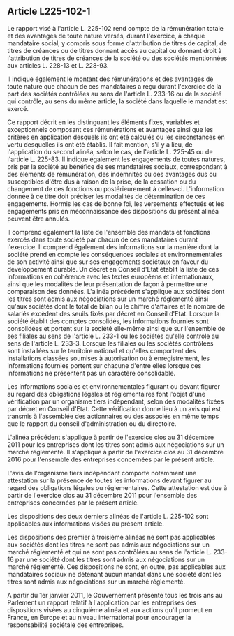 Article L225-102-1
----
Le rapport visé à l'article L. 225-102 rend compte de la rémunération totale et
des avantages de toute nature versés, durant l'exercice, à chaque mandataire
social, y compris sous forme d'attribution de titres de capital, de titres de
créances ou de titres donnant accès au capital ou donnant droit à l'attribution
de titres de créances de la société ou des sociétés mentionnées aux articles L.
228-13 et L. 228-93.

Il indique également le montant des rémunérations et des avantages de toute
nature que chacun de ces mandataires a reçu durant l'exercice de la part des
sociétés contrôlées au sens de l'article L. 233-16 ou de la société qui
contrôle, au sens du même article, la société dans laquelle le mandat est
exercé.

Ce rapport décrit en les distinguant les éléments fixes, variables et
exceptionnels composant ces rémunérations et avantages ainsi que les critères en
application desquels ils ont été calculés ou les circonstances en vertu
desquelles ils ont été établis. Il fait mention, s'il y a lieu, de l'application
du second alinéa, selon le cas, de l'article L. 225-45 ou de l'article L.
225-83. Il indique également les engagements de toutes natures, pris par la
société au bénéfice de ses mandataires sociaux, correspondant à des éléments de
rémunération, des indemnités ou des avantages dus ou susceptibles d'être dus à
raison de la prise, de la cessation ou du changement de ces fonctions ou
postérieurement à celles-ci. L'information donnée à ce titre doit préciser les
modalités de détermination de ces engagements. Hormis les cas de bonne foi, les
versements effectués et les engagements pris en méconnaissance des dispositions
du présent alinéa peuvent être annulés.

Il comprend également la liste de l'ensemble des mandats et fonctions exercés
dans toute société par chacun de ces mandataires durant l'exercice. Il comprend
également des informations sur la manière dont la société prend en compte les
conséquences sociales et environnementales de son activité ainsi que sur ses
engagements sociétaux en faveur du développement durable. Un décret en Conseil
d'Etat établit la liste de ces informations en cohérence avec les textes
européens et internationaux, ainsi que les modalités de leur présentation de
façon à permettre une comparaison des données. L'alinéa précédent s'applique aux
sociétés dont les titres sont admis aux négociations sur un marché réglementé
ainsi qu'aux sociétés dont le total de bilan ou le chiffre d'affaires et le
nombre de salariés excèdent des seuils fixés par décret en Conseil d'Etat.
Lorsque la société établit des comptes consolidés, les informations fournies
sont consolidées et portent sur la société elle-même ainsi que sur l'ensemble de
ses filiales au sens de l'article L. 233-1 ou les sociétés qu'elle contrôle au
sens de l'article L. 233-3. Lorsque les filiales ou les sociétés contrôlées sont
installées sur le territoire national et qu'elles comportent des installations
classées soumises à autorisation ou à enregistrement, les informations fournies
portent sur chacune d'entre elles lorsque ces informations ne présentent pas un
caractère consolidable.

Les informations sociales et environnementales figurant ou devant figurer au
regard des obligations légales et réglementaires font l'objet d'une vérification
par un organisme tiers indépendant, selon des modalités fixées par décret en
Conseil d'Etat. Cette vérification donne lieu à un avis qui est transmis à
l'assemblée des actionnaires ou des associés en même temps que le rapport du
conseil d'administration ou du directoire.

L'alinéa précédent s'applique à partir de l'exercice clos au 31 décembre 2011
pour les entreprises dont les titres sont admis aux négociations sur un marché
réglementé. Il s'applique à partir de l'exercice clos au 31 décembre 2016 pour
l'ensemble des entreprises concernées par le présent article.

L'avis de l'organisme tiers indépendant comporte notamment une attestation sur
la présence de toutes les informations devant figurer au regard des obligations
légales ou réglementaires. Cette attestation est due à partir de l'exercice clos
au 31 décembre 2011 pour l'ensemble des entreprises concernées par le présent
article.

Les dispositions des deux derniers alinéas de l'article L. 225-102 sont
applicables aux informations visées au présent article.

Les dispositions des premier à troisième alinéas ne sont pas applicables aux
sociétés dont les titres ne sont pas admis aux négociations sur un marché
réglementé et qui ne sont pas contrôlées au sens de l'article L. 233-16 par une
société dont les titres sont admis aux négociations sur un marché réglementé.
Ces dispositions ne sont, en outre, pas applicables aux mandataires sociaux ne
détenant aucun mandat dans une société dont les titres sont admis aux
négociations sur un marché réglementé.

A partir du 1er janvier 2011, le Gouvernement présente tous les trois ans au
Parlement un rapport relatif à l'application par les entreprises des
dispositions visées au cinquième alinéa et aux actions qu'il promeut en France,
en Europe et au niveau international pour encourager la responsabilité sociétale
des entreprises.
